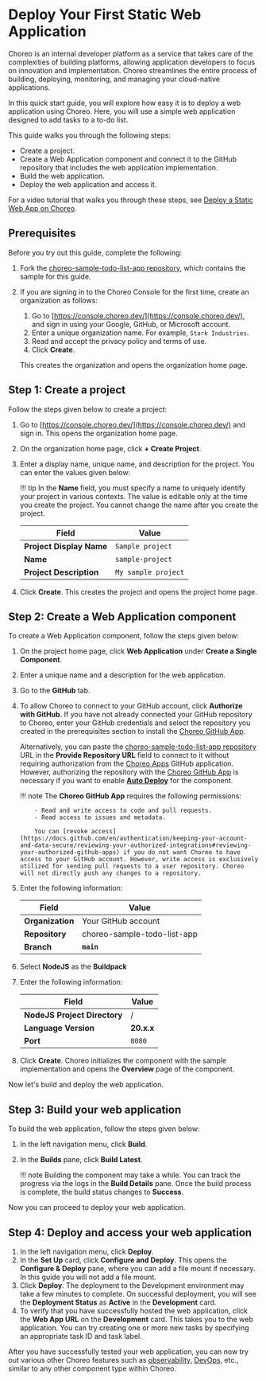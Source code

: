 # Deploy Your First Static Web Application

Choreo is an internal developer platform as a service that takes care of the complexities of building platforms, allowing application developers to focus on innovation and implementation. Choreo streamlines the entire process of building, deploying, monitoring, and managing your cloud-native applications.

In this quick start guide, you will explore how easy it is to deploy a web application using Choreo. Here, you will use a simple web application designed to add tasks to a to-do list. 

This guide walks you through the following steps:

  - Create a project.
  - Create a Web Application component and connect it to the GitHub repository that includes the web application implementation.
  - Build the web application.
  - Deploy the web application and access it.

For a video tutorial that walks you through these steps, see [Deploy a Static Web App on Choreo](https://www.youtube.com/watch?v=YPBSuLG5l5g).

## Prerequisites

Before you try out this guide, complete the following:

1. Fork the [choreo-sample-todo-list-app
 repository](https://github.com/wso2/choreo-sample-todo-list-app), which contains the sample for this guide.
2. If you are signing in to the Choreo Console for the first time, create an organization as follows:

    1. Go to [https://console.choreo.dev/](https://console.choreo.dev/), and sign in using your Google, GitHub, or Microsoft account.
    2. Enter a unique organization name. For example, `Stark Industries`.
    3. Read and accept the privacy policy and terms of use.
    4. Click **Create**.

    This creates the organization and opens the organization home page.

## Step 1: Create a project

Follow the steps given below to create a project:

1. Go to [https://console.choreo.dev/](https://console.choreo.dev/) and sign in. This opens the organization home page.
2. On the organization home page, click **+ Create Project**.
3. Enter a display name, unique name, and description for the project. You can enter the values given below:
    
    !!! tip
         In the **Name** field, you must specify a name to uniquely identify your project in various contexts. The value is editable only at the time you create the project. You cannot change the name after you create the project.

    | **Field**                | **Value**             |
    |--------------------------|-----------------------|
    | **Project Display Name** | `Sample project`      |
    | **Name**                 | `sample-project`      |
    | **Project Description**  | `My sample project`   |

4. Click **Create**. This creates the project and opens the project home page.

## Step 2: Create a Web Application component

To create a Web Application component, follow the steps given below:

1. On the project home page, click **Web Application** under **Create a Single Component**.
2. Enter a unique name and a description for the web application.
3. Go to the **GitHub** tab.
4. To allow Choreo to connect to your GitHub account, click **Authorize with GitHub**. If you have not already connected your GitHub repository to Choreo, enter your GitHub credentials and select the repository you created in the prerequisites section to install the [Choreo GitHub App](https://github.com/marketplace/choreo-apps).

    Alternatively, you can paste the [choreo-sample-todo-list-app repository](https://github.com/wso2/choreo-sample-todo-list-app) URL in the **Provide Repository URL** field to connect to it without requiring authorization from the [Choreo Apps](https://github.com/marketplace/choreo-apps) GitHub application. However, authorizing the repository with the [Choreo GitHub App](https://github.com/marketplace/choreo-apps) is necessary if you want to enable [**Auto Deploy**](https://wso2.com/choreo/docs/choreo-concepts/ci-cd/#deploy) for the component.

    !!! note
           The **Choreo GitHub App** requires the following permissions:

           - Read and write access to code and pull requests.
           - Read access to issues and metadata.
             
           You can [revoke access](https://docs.github.com/en/authentication/keeping-your-account-and-data-secure/reviewing-your-authorized-integrations#reviewing-your-authorized-github-apps) if you do not want Choreo to have access to your GitHub account. However, write access is exclusively utilized for sending pull requests to a user repository. Choreo will not directly push any changes to a repository.

5. Enter the following information:

    | **Field**                    | **Value**                   |
    |------------------------------|-----------------------------|
    | **Organization**             | Your GitHub account         |
    | **Repository**               | choreo-sample-todo-list-app |
    | **Branch**                   | **`main`**                  |

6. Select **NodeJS** as the **Buildpack**
7. Enter the following information:
   
    | **Field**                    | **Value**                   |
    |------------------------------|-----------------------------|
    | **NodeJS Project Directory** | /                           |
    | **Language Version**         | **20.x.x**                  |
    | **Port**                     | `8080`                      |

8. Click **Create**. Choreo initializes the component with the sample implementation and opens the **Overview** page of the component.

Now let's build and deploy the web application.

## Step 3: Build your web application

To build the web application, follow the steps given below:

1. In the left navigation menu, click **Build**.
2. In the **Builds** pane, click **Build Latest**.

    !!! note
        Building the component may take a while. You can track the progress via the logs in the **Build Details** pane. Once the build process is complete, the build status changes to **Success**.

Now you can proceed to deploy your web application.

## Step 4: Deploy and access your web application

1. In the left navigation menu, click **Deploy**.
2. In the **Set Up** card, click **Configure and Deploy**. This opens the **Configure & Deploy** pane, where you can add a file mount if necessary. In this guide you will not add a file mount.
3. Click **Deploy**. The deployment to the Development environment may take a few minutes to complete. On successful deployment, you will see the **Deployment Status** as **Active** in the **Development** card. 
4. To verify that you have successfully hosted the web application, click the **Web App URL** on the **Development** card. This takes you to the web application. You can try creating one or more new tasks by specifying an appropriate task ID and task label.     
   
After you have successfully tested your web application, you can now try out various other Choreo features such as [observability](../monitoring-and-insights/observability-overview.md), [DevOps](../devops-and-ci-cd/view-runtime-details.md), etc., similar to any other component type within Choreo.
